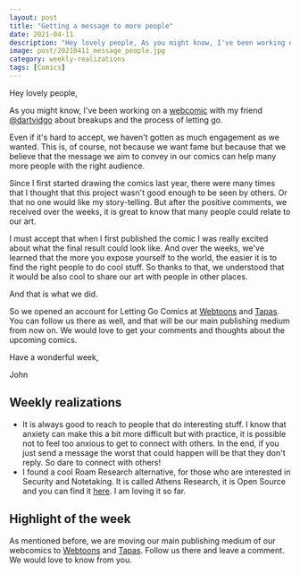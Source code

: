 ```yaml
---
layout: post
title: "Getting a message to more people"
date: 2021-04-11
description: "Hey lovely people, As you might know, I've been working on a webcomic with my friend @dartvidgo about breakups and the process of l..."
image: post/20210411_message_people.jpg
category: weekly-realizations
tags: [Comics]
---
```


Hey lovely people,

As you might know, I've been working on a [webcomic](https://www.instagram.com/lettinggocomics/) with my friend [@dartvidgo](https://www.instagram.com/dartvidgo/) about breakups and the process of letting go.

Even if it's hard to accept, we haven't gotten as much engagement as we wanted. This is, of course, not because we want fame but because that we believe that the message we aim to convey in our comics can help many more people with the right audience.

Since I first started drawing the comics last year, there were many times that I thought that this project wasn't good enough to be seen by others. Or that no one would like my story-telling. But after the positive comments, we received over the weeks, it is great to know that many people could relate to our art.

I must accept that when I first published the comic I was really excited about what the final result could look like. And over the weeks, we've learned that the more you expose yourself to the world, the easier it is to find the right people to do cool stuff. So thanks to that, we understood that it would be also cool to share our art with people in other places.

And that is what we did.

So we opened an account for Letting Go Comics at [Webtoons](https://www.webtoons.com/en/challenge/letting-go-comics/list?title_no=628509) and [Tapas](https://tapas.io/series/Letting-Go-Comics/info). You can follow us there as well, and that will be our main publishing medium from now on. We would love to get your comments and thoughts about the upcoming comics.

Have a wonderful week,

John

## Weekly realizations

- It is always good to reach to people that do interesting stuff. I know that anxiety can make this a bit more difficult but with practice, it is possible not to feel too anxious to get to connect with others. In the end, if you just send a message the worst that could happen will be that they don't reply. So dare to connect with others!
- I found a cool Roam Research alternative, for those who are interested in Security and Notetaking. It is called Athens Research, it is Open Source and you can find it [here](https://github.com/athensresearch). I am loving it so far.

## Highlight of the week

As mentioned before, we are moving our main publishing medium of our webcomics to [Webtoons](https://www.webtoons.com/en/challenge/letting-go-comics/list?title_no=628509) and [Tapas](https://tapas.io/series/Letting-Go-Comics/info). Follow us there and leave a comment. We would love to know from you.
